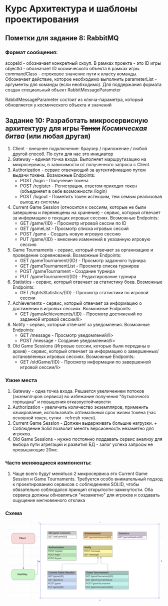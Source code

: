 # Курс Архитектура и шаблоны проектирования

## Пометки для задание 8: RabbitMQ

### Формат сообщения:

scopeId - обозначает конкретный скоуп. В рамках проекта - это ID игры
objectId - обозначает ID космического объекта в рамках игры.
commandClass - строковое значение пути к классу команды. Обозначает действие, которое необходимо выполнить
parameterList - аргументы для команды (если необходимо). Для поддержания формата создан специальный объект RabbitMessageParameter

RabbitMessageParameter состоит из ключа-параметра, который обновляется у космического объекта и значений



## Задание 10: Разработать микросервисную архитектуру для игры ~~Танки~~ _Космическая битва_ (или любая другая)
1. Client - внешнее подключение: браузер / приложение / любой другой способ. По сути для нас это инициатор
2. Gateway - единая точка входа. Выполняет маршрутизацию на микросервисы, в зависимости от полученного запроса с Client.
3. Authorization - сервис отвечающий за аутентификацию путем выдачи токена. Возможные Endpoints: <ul><li>POST /login - Получение токена</li><li>POST /register - Регистрация, ответом приходит токен (объединяет в себе возможности /login)</li><li>POST /logout - Пометить токен истекшим, тем семым реализовав выход из системы</li></ul>
4. Current Game Session (относится к сессиям, которые не были завершены и перемещены на хранение) - сервис, который отвечает за информацию о текущих игровых сессиях. Возможные Endpoints: <ul> <li>GET /game/{ID} - Просмотр игровой сессии по ID</li> <li>GET /gameList - Просмотр списка игровых сессий</li> <li>POST /game - Создать новую игровую сессию</li> <li>PUT /game/{ID} - внесение изменений в указанную игровую сессию</li></ul>
5. Game Tournaments - сервис, который отвечает за организацию и проведение соревнований. Возможные Endpoints: <ul> <li>GET /gameTournament/{ID} - Просмотр заданного турнира</li> <li>GET /gameTournamentList - Просмотр списка турниров</li> <li>POST /gameTournament - Создание турнира</li> <li>PUT /gameTournament/{ID} - Редактирование турнира</li></ul>
6. Statistics - сервис, который отвечает за статистику боев. Возможные Endpoints: <ul> <li>GET /fightsStatistics/{ID} - Просмотр статистики по игровой сессии</li></ul>
7. Achievements - сервис, который отвечает за информацию о достижении в игровых сессиях. Возможные Endpoints: <ul> <li>GET /gameAchievements/{ID} - Просмотр достижений по заданной игровой сессии/li></ul>
8. Notify - сервис, который отвечает за уведомления. Возможные Endpoints: <ul> <li>GET /message - Просмотр уведомлений/li><li>POST /message - Создание уведомления/li></ul>
9. Old Game Sessions (Игровые сессии, которые были переданы в архив) - сервис, который отвечает за информацию о завершенных/остановленных игровых сессиях. Возможные Endpoints: <ul> <li>GET /oldGame/{ID} - Просмотр информации по завершенной игровой сессии/li></ul>

### Узкие места
1. Gateway - одна точка входа. Решается увеличением потоков (экземплчров сервиса) во избежание получения "бутылочного горлышка" и повышения отказоустойчивости
2. Authorization - увеличить количество экземпляров, применить кэширование, использовать оптимальный срок жизни токена (час основной токен, сутки - refresh токен).
3. Current Game Session - Должен выдерживать большие нагрузки. + Соблюдение Solid позволит менять версионность незаметно для игроков.
4. Old Game Sessions - нужно постоянно поддавать сервис анализу для выбора пути агрегаций и развития БД - залог успеха запросы не превышающие 20мс. 

### Часто меняющиеся компоненты:
1. Чаще всего будут меняться 2 микросервиса это Current Game Session и Game Tournaments. Требуется особо внимательный подход к проектированию сервисов с соблюдением SOLID, чтобы обязательно соблюдался принцип открытости-замкнутости. Оба сервиса должны обновляться "незаметно" для игроков и создавать ощущение мнгновенного отклика 

### Схема
![FightMicroservices.png](./MircoserviceArch.png)
